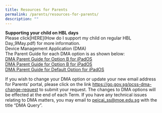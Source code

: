 ```yaml
---
title: Resources for Parents
permalink: /parents/resources-for-parents/
description: ""
---
```

<b> Supporting your child on HBL days</b><br>
Please click[HERE](How do I support my child on regular HBL Day_9May.pdf) for more information.<br>
Device Management Application (DMA)<br>
The Parent Guide for each DMA option is as shown below:<br>
<a href="/files/DMA Parent Guide for Option A for iPadOS1.pdf">DMA Parent Guide for Option B for iPadOS</a><br>
<a href="/files/DMA Parent Guide for Option B for iPadOS1.pdf ">DMA Parent Guide for Option B for iPadOS</a><br>
<a href="/files/DMA Parent Guide for Default Option for iPadOS1.pdf ">DMA Parent Guide for Default Option for iPadOS </a>

If you wish to change your DMA option or update your new email address for Parents’ portal, please click on the link https://go.gov.sg/pcss-dma-change-request to submit your request. The changes to DMA options will be effected at the end of each Term.
If you have any technical issues relating to DMA matters, you may email to peicai_ss@moe.edu.sg with the title “DMA Query”. <br>